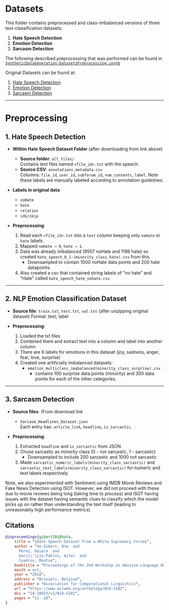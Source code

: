 # Datasets

This folder contains preprocessed and class-imbalanced versions of three text-classification datasets:

1. **Hate Speech Detection**
2. **Emotion Detection**
3. **Sarcasm Detection**

The following described preprocessing that was performed can be found in [`SyntheticDataGeneration-DatasetsPreprocessing.ipynb`](https://github.com/RohitP123/Synthetic-Data-Generation-Techniques-Analysis/blob/main/Data/SyntheticDataGeneration_DatasetsPreprocessing.ipynb)

Original Datasets can be found at:
1. [Hate Speech Detection](https://github.com/Vicomtech/hate-speech-dataset/tree/master)
2. [Emotion Detection](https://www.kaggle.com/datasets/praveengovi/emotions-dataset-for-nlp)
3. [Sarcasm Detection](https://www.kaggle.com/datasets/saurabhbagchi/sarcasm-detection-through-nlp?select=Sarcasm_Headlines_Dataset.json)

---

# Preprocessing

## 1. Hate Speech Detection

- **Within Hate Speech Dataset Folder** (after downloading from link above)
  - **Source folder**: `all_files/`  
    Contains text files named `<file_id>.txt` with the speech.  
  - **Source CSV**: `annotations_metadata.csv`  
    Columns: `file_id`, `user_id`, `subforum_id`, `num_contexts`, `label`.
    Note these labels are manually labeled according to annotation guidelines.

- **Labels in original data**:
  - `noHate`  
  - `hate`  
  - `relation`  
  - `idk/skip`

- **Preprocessing**:
  1. Read each `<file_id>.txt` into a `text` column keeping only `noHate` or `hate` labels.
  2. Mapped `noHate → 0`, `hate → 1`.
  3. Data was already imbalanced (9507 noHate and 1196 hate) so created `hate_speech_0_1-(minority_class_hate).csv` from this.
      - Downsampled to contain 1000 noHate data points and 200 hate datapoints.
  5. Also created a csv that contained string labels of "no hate" and "Hate" called `hate_speech_hate_nohate.csv`
 
---

## 2. NLP Emotion Classification Dataset

- **Source file**: `train.txt`, `test.txt`, `val.txt` (after unzipping original dataset)
  Format: text; label

- **Preprocessing**:
  1. Loaded the txt files
  2. Combined them and extract text into a column and label into another column
  3. There are 6 labels for emotions in this dataset (joy, sadness, anger, fear, love, surprise)
  5. Created one artificially imbalanced datasets:
     - `emotion_multiclass_imabalanced(minority_class_surprise).csv`
         - contains 100 surprise data points (minority) and 300 data points for each of the other categories. 

---


## 3. Sarcasm Detection

- **Source files**: (From download link  
  - `Sarcasm_Headlines_Dataset.json`  
  Each entry has: `article_link`, `headline`, `is_sarcastic`.

- **Preprocessing**:
  1. Extracted `headline` and `is_sarcastic` from JSON
  2. Chose sarcastic as minority class (0 - not sarcastic, 1 - sarcastic)
      - Downsampled to include 200 sarcastic and 1000 not sarcastic
  3. Made `sarcastic_numeric_labels(minority_class_sarcastic)` and `sarcastic_text_labels(minority_class_sarcastic)` for numeric and text labels respectively
 

Note, we also experimented with Sentiment using IMDB Movie Reviews and Fake News Detection using ISOT. However, we did not proceed with these due to movie reviews being long (taking time to process) and ISOT having issues with the dataset having semantic clues to classify which the model picks up on rather than understanding the text itself (leading to unreasonably high performance metrics). 


## Citations

```bibtex
@inproceedings{gibert2018hate,
    title = "{Hate Speech Dataset from a White Supremacy Forum}",
    author = "de Gibert, Ona  and
      Perez, Naiara  and
      Garc{\'\i}a-Pablos, Aitor  and
      Cuadros, Montse",
    booktitle = "Proceedings of the 2nd Workshop on Abusive Language Online ({ALW}2)",
    month = oct,
    year = "2018",
    address = "Brussels, Belgium",
    publisher = "Association for Computational Linguistics",
    url = "https://www.aclweb.org/anthology/W18-5102",
    doi = "10.18653/v1/W18-5102",
    pages = "11--20",
}



